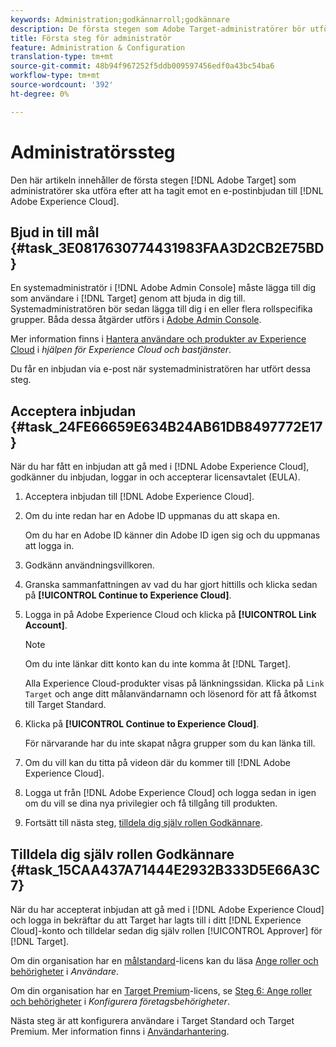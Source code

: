 ```yaml
---
keywords: Administration;godkännarroll;godkännare
description: De första stegen som Adobe Target-administratörer bör utföra efter att ha tagit emot en e-postinbjudan till Adobe Experience Cloud.
title: Första steg för administratör
feature: Administration & Configuration
translation-type: tm+mt
source-git-commit: 48b94f967252f5ddb009597456edf0a43bc54ba6
workflow-type: tm+mt
source-wordcount: '392'
ht-degree: 0%

---
```



# Administratörssteg

Den här artikeln innehåller de första stegen [!DNL Adobe Target] som administratörer ska utföra efter att ha tagit emot en e-postinbjudan till [!DNL Adobe Experience Cloud].

## Bjud in till mål {#task_3E0817630774431983FAA3D2CB2E75BD}

En systemadministratör i [!DNL Adobe Admin Console] måste lägga till dig som användare i [!DNL Target] genom att bjuda in dig till. Systemadministratören bör sedan lägga till dig i en eller flera rollspecifika grupper. Båda dessa åtgärder utförs i [Adobe Admin Console](https://adminconsole.adobe.com).

Mer information finns i [Hantera användare och produkter av Experience Cloud](https://experienceleague.adobe.com/docs/core-services/interface/manage-users-and-products/admin-getting-started.html) i *hjälpen för Experience Cloud och bastjänster*.

Du får en inbjudan via e-post när systemadministratören har utfört dessa steg.

## Acceptera inbjudan {#task_24FE66659E634B24AB61DB8497772E17}

När du har fått en inbjudan att gå med i [!DNL Adobe Experience Cloud], godkänner du inbjudan, loggar in och accepterar licensavtalet (EULA).

1. Acceptera inbjudan till [!DNL Adobe Experience Cloud].
1. Om du inte redan har en Adobe ID uppmanas du att skapa en.

   Om du har en Adobe ID känner din Adobe ID igen sig och du uppmanas att logga in.
1. Godkänn användningsvillkoren.
1. Granska sammanfattningen av vad du har gjort hittills och klicka sedan på **[!UICONTROL Continue to Experience Cloud]**.
1. Logga in på Adobe Experience Cloud och klicka på **[!UICONTROL Link Account]**.

   >[!NOTE]
   >
   >Om du inte länkar ditt konto kan du inte komma åt [!DNL Target].

   Alla Experience Cloud-produkter visas på länkningssidan. Klicka på `Link Target` och ange ditt målanvändarnamn och lösenord för att få åtkomst till Target Standard.
1. Klicka på **[!UICONTROL Continue to Experience Cloud]**.

   För närvarande har du inte skapat några grupper som du kan länka till.
1. Om du vill kan du titta på videon där du kommer till [!DNL Adobe Experience Cloud].
1. Logga ut från [!DNL Adobe Experience Cloud] och logga sedan in igen om du vill se dina nya privilegier och få tillgång till produkten.
1. Fortsätt till nästa steg, [tilldela dig själv rollen Godkännare](/help/administrating-target/start-target.md#task_15CAA437A71444E2932B333D5E66A3C7).

## Tilldela dig själv rollen Godkännare {#task_15CAA437A71444E2932B333D5E66A3C7}

När du har accepterat inbjudan att gå med i [!DNL Adobe Experience Cloud] och logga in bekräftar du att Target har lagts till i ditt [!DNL Experience Cloud]-konto och tilldelar sedan dig själv rollen [!UICONTROL Approver] för [!DNL Target].

Om din organisation har en [målstandard](/help/c-intro/intro.md#section_ACD5EFF17AAB4E979CBEFA0145CCD905)-licens kan du läsa [Ange roller och behörigheter](/help/administrating-target/c-user-management/c-user-management/user-management.md#roles-permissions) i *Användare*.

Om din organisation har en [Target Premium](/help/c-intro/intro.md#premium)-licens, se [Steg 6: Ange roller och behörigheter](/help/administrating-target/c-user-management/property-channel/properties-overview.md#section_8C425E43E5DD4111BBFC734A2B7ABC80) i *Konfigurera företagsbehörigheter*.

Nästa steg är att konfigurera användare i Target Standard och Target Premium. Mer information finns i [Användarhantering](/help/administrating-target/c-user-management/user-management.md).